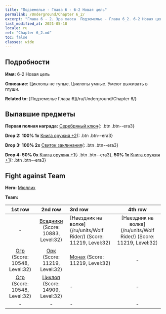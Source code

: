 ```yaml
---
title: "Подземелье - Глава 6 - 6-2 Новая цель"
permalink: /Underground/Chapter 6_2/
excerpt: "Глава 6 - 2. Эра хаоса  Подземелье - Глава 6_2. 6-2 Новая цель"
last_modified_at: 2021-05-18
locale: ru
ref: "Chapter 6_2.md"
toc: false
classes: wide
---
```


## Подробности

 **Имя:** 6-2 Новая цель

 **Описание:** Циклопы не тупые. Циклопы умные. Умеют выживать в глуши.

 **Related to:** [Подземелье Глава 6](/ru/Underground/Chapter 6/)

## Выпавшие предметы

 **Первая полная награда:** [Серебряный ключ](/ItemsRU/con_693/){: .btn .btn--era3}

 **Drop 2:** **100% 1x** [Книга оружия +2](/ItemsRU/mat_32/){: .btn .btn--era3}

 **Drop 3:** **100% 2x** [Свиток заклинания](/ItemsRU/con_694/){: .btn .btn--era3}

 **Drop 4:** **50% 0x** [Книга оружия +1](/ItemsRU/mat_25/){: .btn .btn--era3}, **50% 1x** [Книга оружия +1](/ItemsRU/mat_25/){: .btn .btn--era3}


## Fight against Team
 **Hero:** [Мюллих](/ru/heroes/Mullich/)

 **Team:**


  | 1st row | 2nd row | 3rd row | 4th row |
  |:----:|:----:|:----|:----:|
  | - | [Всадники](/ru/units/Cavalier/) (Score: 10883, Level:32)  | [Наездник на волке](/ru/units/Wolf Rider/) (Score: 11219, Level:32)  | [Наездник на волке](/ru/units/Wolf Rider/) (Score: 11219, Level:32)  |
  | [Огр](/ru/units/Ogre/) (Score: 10548, Level:32)  | [Орк](/ru/units/Orc/) (Score: 11219, Level:32)  | [Монах](/ru/units/Monk/) (Score: 11219, Level:32)  | - |
  | [Огр](/ru/units/Ogre/) (Score: 10548, Level:32)  | [Циклоп](/ru/units/Cyclops/) (Score: 14909, Level:32)  | - | - |
  | - | - | - | - |


